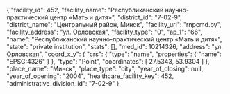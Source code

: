 {
    "facility_id": 452,
    "facility_name": "Республиканский научно-практический центр «Мать и дитя»",
    "district_id": "7-02-9",
    "district_name": "Центральный район, Минск",
    "facility_url": "rnpcmd.by",
    "facility_address": "ул. Орловская",
    "facility_type": "0",
    "ap_1": "66",
    "name": "Республиканский научно-практический центр «Мать и дитя»",
    "state": "private institution",
    "stats": [],
    "med_id": 10214326,
    "address": "ул. Орловская",
    "coord_x_y": {
        "crs": {
            "type": "name",
            "properties": {
                "name": "EPSG:4326"
            }
        },
        "type": "Point",
        "coordinates": [
            27.5343,
            53.9304
        ]
    },
    "place_name": "Минск",
    "place_type": "city",
    "year_of_closing": null,
    "year_of_opening": "2004",
    "healthcare_facility_key": 452,
    "administrative_division_id": "7-02-9"
}